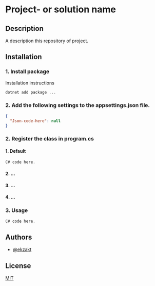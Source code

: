 # Project- or solution name


## Description
A  description this repository of project.


## Installation


### 1. Install package
Installation instructions
``` C#
dotnet add package ...
```


### 2. Add the following settings to the appsettings.json file.
```json
{
  "Json-code-here": null
}
```


### 2. Register the class in program.cs


#### 1. Default
``` C#
C# code here.
```


#### 2. ...


#### 3. ...


#### 4. ...


### 3. Usage
``` C#
C# code here.
```


## Authors
- [@ekzakt](https://www.github.com/ekzakt)



## License
[MIT](https://choosealicense.com/licenses/mit/)
